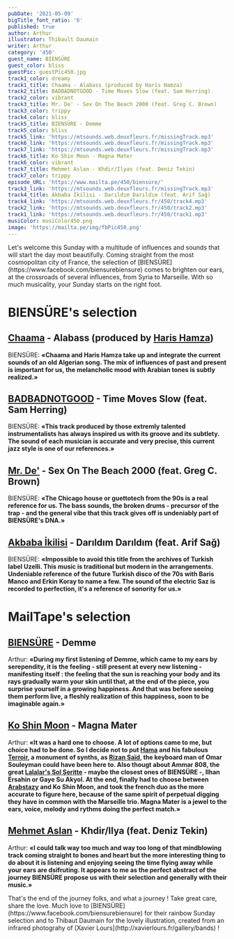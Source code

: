 ```yaml
---
pubDate: '2021-05-09'
bigTitle_font_ratio: '6'
published: true
author: Arthur
illustrator: Thibault Daumain
writer: Arthur
category: '450'
guest_name: BIENSÜRE
guest_color: bliss
guestPic: guestPic450.jpg
track1_color: dreamy
track1_title: Chaama - Alabass (produced by Haris Hamza)
track2_title: BADBADNOTGOOD - Time Moves Slow (feat. Sam Herring)
track2_color: vibrant
track3_title: Mr. De' - Sex On The Beach 2000 (feat. Greg C. Brown)
track3_color: trippy
track4_color: bliss
track5_title: BIENSÜRE - Demme
track5_color: bliss
track5_link: 'https://mtsounds.web.deuxfleurs.fr/missingTrack.mp3'
track6_link: 'https://mtsounds.web.deuxfleurs.fr/missingTrack.mp3'
track7_link: 'https://mtsounds.web.deuxfleurs.fr/missingTrack.mp3'
track6_title: Ko Shin Moon - Magna Mater
track6_color: vibrant
track7_title: Mehmet Aslan - Khdir/Ilyas (feat. Deniz Tekin)
track7_color: trippy
episode_URL: 'https://www.mailta.pe/450/biensüre/'
track3_link: 'https://mtsounds.web.deuxfleurs.fr/missingTrack.mp3'
track4_title: Akbaba İkilisi - Darıldım Darıldım (feat. Arif Sağ)
track4_link: 'https://mtsounds.web.deuxfleurs.fr/450/track4.mp3'
track2_link: 'https://mtsounds.web.deuxfleurs.fr/450/track2.mp3'
track1_link: 'https://mtsounds.web.deuxfleurs.fr/450/track1.mp3'
musiColor: musiColor450.png
image: 'https://mailta.pe/img/fbPic450.png'
---
```


<p id="introduction">Let's welcome this Sunday with a multitude of influences and sounds that will start the day most beautifully. Coming straight from the most cosmopolitan city of France, the selection of [BIENSÜRE](https://www.facebook.com/biensurebiensure) comes to brighten our ears, at the crossroads of several influences, from Syria to Marseille.
  With so much musicality, your Sunday starts on the right foot.</p>


# BIENSÜRE's selection

## [Chaama](https://www.instagram.com/chaama_z/) - Alabass (produced by [Haris Hamza](https://soundcloud.com/hamza-haris)) 
BIENSÜRE: **«**Chaama and Haris Hamza take up and integrate the current sounds of an old Algerian song. The mix of influences of past and present is important for us, the melancholic mood with Arabian tones is subtly realized.**»**


## [BADBADNOTGOOD](https://badbadnotgood.bandcamp.com) - Time Moves Slow (feat. Sam Herring)
BIENSÜRE: **«**This track produced by those extremly talented instrumentalists has always inspired us with its groove and its subtlety. The sound of each musician is accurate and very precise, this current jazz style is one of our references.**»**

## [Mr. De'](https://soundcloud.com/mr-de) - Sex On The Beach 2000 (feat. Greg C. Brown)
BIENSÜRE: **«**The Chicago house or guettotech from the 90s is a real reference for us. The bass sounds, the broken drums - precursor of the trap - and the general vibe that this track gives off is undeniably part of BIENSÜRE's DNA.**»**

## [Akbaba İkilisi](https://soundcloud.com/akbabaikilisi) - Darıldım Darıldım (feat. Arif Sağ)
BIENSÜRE: **«**Impossible to avoid this title from the archives of Turkish label Uzelli. This music is traditional but modern in the arrangements. Undeniable reference of the future Turkish disco of the 70s with Baris Manco and Erkin Koray to name a few. The sound of the electric Saz is recorded to perfection, it's a reference of sonority for us.**»**

# MailTape's selection

## [BIENSÜRE](https://www.facebook.com/biensurebiensure) - Demme
Arthur: **«**During my first listening of Demme, which came to my ears by serependity, it is the feeling - still present at every new listening - manifesting itself : the feeling that the sun is reaching your body and its rays gradually warm your skin until that, at the end of the piece, you surprise yourself in a growing happiness. And that was before seeing them perform live, a fleshly realization of this happiness, soon to be imaginable again.**»**

## [Ko Shin Moon](https://soundcloud.com/koshinmoon-music/) - Magna Mater
Arthur: **«**It was a hard one to choose. A lot of options came to me, but choice had to be done. So I decide not to put [Hama](https://soundcloud.com/hama-music) and his fabulous [Terroir](https://soundcloud.com/hama-music/terroir), a monument of synths, as [Rizan Saïd](https://soundcloud.com/rizansaid), the keyboard man of Omar Souleyman could have been here to. Also thougt about Ammar 808, the great [Lalalar's Sol Şeritte](https://soundcloud.com/lalalarspor/sol-eritte) - maybe the closest ones of BIENSÜRE -, Ilhan Ersahin or Gaye Su Akyol. At the end, finally had to choose between [Arabstazy](https://soundcloud.com/arabstazy) and Ko Shin Moon, and took the french duo as the more accurate to figure here, because of the same spirit of perpetual digging they have in common with the Marseille trio. Magna Mater is a jewel to the ears, voice, melody and rythms doing the perfect match.**»**

## [Mehmet Aslan](https://soundcloud.com/mehmetaslan) - Khdir/Ilya (feat. Deniz Tekin)
Arthur: **«**I could talk way too much and way too long of that mindblowing track coming straight to bones and heart but the more interesting thing to do about it is listening and enjoying seeing the time flying away while your ears are dsifruting. It appears to me as the perfect abstract of the journey BIENSÜRE propose us with their selection and generally with their music.**»**

<p id="outroduction">That's the end of the journey folks, and what a journey ! Take great care, share the love. Much love to [BIENSÜRE](https://www.facebook.com/biensurebiensure) for their rainbow Sunday selection and to Thibaut Daumain for the lovely illustration, created from an infrared photograhy of [Xavier Lours](http://xavierlours.fr/gallery/bands) !</p>
